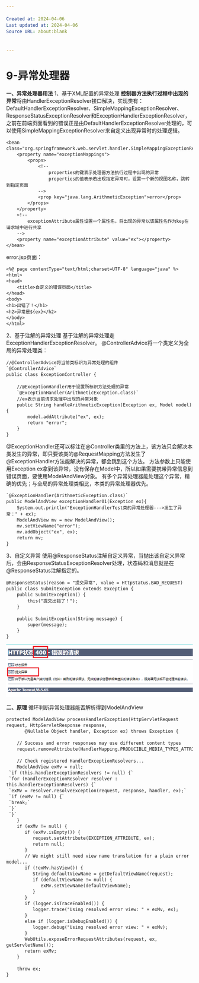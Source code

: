 ```yaml
---

Created at: 2024-04-06
Last updated at: 2024-04-06
Source URL: about:blank


---
```


# 9-异常处理器


**一、异常处理器用法**
1、基于XML配置的异常处理
**控制器方法执行过程中出现的异常**将由HandlerExceptionResolver接口解决，实现类有：DefaultHandlerExceptionResolver、SimpleMappingExceptionResolver、ResponseStatusExceptionResolver和ExceptionHandlerExceptionResolver，之前在前端页面看到的错误正是由DefaultHandlerExceptionResolver处理的，可以使用SimpleMappingExceptionResolver来自定义出现异常时的处理逻辑。
```
<bean class="org.springframework.web.servlet.handler.SimpleMappingExceptionResolver">
    <property name="exceptionMappings">
        <props>
            <!--
                properties的键表示处理器方法执行过程中出现的异常
                properties的值表示若出现指定异常时，设置一个新的视图名称，跳转到指定页面
            -->
            <prop key="java.lang.ArithmeticException">error</prop>
        </props>
    </property>
    <!--
        exceptionAttribute属性设置一个属性名，将出现的异常以该属性名作为key在请求域中进行共享
    -->
    <property name="exceptionAttribute" value="ex"></property>
</bean>
```
error.jsp页面：
```
<%@ page contentType="text/html;charset=UTF-8" language="java" %>
<html>
<head>
    <title>自定义的错误页面</title>
</head>
<body>
<h1>出错了！</h1>
<h2>异常是${ex}</h2>
</body>
</html>
```

2、基于注解的异常处理
基于注解的异常处理走ExceptionHandlerExceptionResolver。
@ControllerAdvice将一个类定义为全局的异常处理类：
```
//@ControllerAdvice将当前类标识为异常处理的组件
`@ControllerAdvice`
public class ExceptionController {

    //@ExceptionHandler用于设置所标识方法处理的异常
    `@ExceptionHandler(ArithmeticException.class)`
    //ex表示当前请求处理中出现的异常对象
    public String handleArithmeticException(Exception ex, Model model){
        model.addAttribute("ex", ex);
        return "error";
    }
}
```
@ExceptionHandler还可以标注在@Controller类里的方法上，该方法只会解决本类发生的异常，即只要该类的@RequestMapping方法发生了@ExceptionHandler方法能解决的异常，都会跳到这个方法。
方法参数上只能使用Exception ex拿到该异常，没有保存在Model中，所以如果需要携带异常信息到错误页面，要使用ModelAndView对象。
有多个异常处理器能处理这个异常，精确的优先；与全局的异常处理类相比，本类的异常处理器优先。
```
`@ExceptionHandler(ArithmeticException.class)`
public ModelAndView exceptionHandler01(Exception ex){
    System.out.println("ExceptionHandlerTest类的异常处理器--->发生了异常：" + ex);
    ModelAndView mv = new ModelAndView();
    mv.setViewName("error");
    mv.addObject("ex", ex);
    return mv;
}
```

3、自定义异常
使用@ResponseStatus注解自定义异常，当抛出该自定义异常后，会由ResponseStatusExceptionResolver处理，状态码和消息就是在@ResponseStatus注解指定的。
```
@ResponseStatus(reason = "提交异常", value = HttpStatus.BAD_REQUEST)
public class SubmitException extends Exception {
    public SubmitException() {
        this("提交出错了！");
    }

    public SubmitException(String message) {
        super(message);
    }
}
```
![unknown_filename.png](./_resources/9-异常处理器.resources/unknown_filename.png)

**二、原理**
循环判断异常处理器能否解析得到ModelAndView
```
protected ModelAndView processHandlerException(HttpServletRequest request, HttpServletResponse response,
       @Nullable Object handler, Exception ex) throws Exception {

    // Success and error responses may use different content types
    request.removeAttribute(HandlerMapping.PRODUCIBLE_MEDIA_TYPES_ATTRIBUTE);

    // Check registered HandlerExceptionResolvers...
    ModelAndView exMv = null;
 `if (this.handlerExceptionResolvers != null) {`
 `for (HandlerExceptionResolver resolver : this.handlerExceptionResolvers) {`
 `exMv = resolver.resolveException(request, response, handler, ex);`
 `if (exMv != null) {`
 `break;`
 `}`
 `}`
    }
    if (exMv != null) {
       if (exMv.isEmpty()) {
          request.setAttribute(EXCEPTION_ATTRIBUTE, ex);
          return null;
       }
       // We might still need view name translation for a plain error model...
       if (!exMv.hasView()) {
          String defaultViewName = getDefaultViewName(request);
          if (defaultViewName != null) {
             exMv.setViewName(defaultViewName);
          }
       }
       if (logger.isTraceEnabled()) {
          logger.trace("Using resolved error view: " + exMv, ex);
       }
       else if (logger.isDebugEnabled()) {
          logger.debug("Using resolved error view: " + exMv);
       }
       WebUtils.exposeErrorRequestAttributes(request, ex, getServletName());
       return exMv;
    }

    throw ex;
}
```

